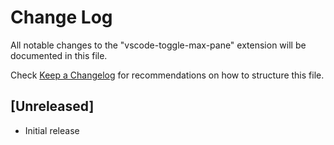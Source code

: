 # Change Log

All notable changes to the "vscode-toggle-max-pane" extension will be documented in this file.

Check [Keep a Changelog](http://keepachangelog.com/) for recommendations on how to structure this file.

## [Unreleased]

- Initial release